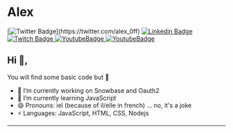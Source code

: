 # Alex
[![Twitter Badge](https://img.shields.io/badge/-@alex_0ff-1ca0f1?style=flat-square&labelColor=1ca0f1&logo=twitter&logoColor=white&link=https://twitter.com/_Kunal_Raghav_)](https://twitter.com/alex_0ff) [![Linkedin Badge](https://img.shields.io/badge/-alexandrecoulay-blue?style=flat-square&logo=Linkedin&logoColor=white&link=https://www.linkedin.com/in/alexandrecoulay/)](https://www.linkedin.com/in/alexandrecoulay/) [
![Twitch Badge](https://img.shields.io/badge/alex_off-451391?style=flat-square&logo=Twitch&logoColor=white&link=https://www.twitch.tv/alex_off)](https://www.twitch.tv/alex_off)[
![YoutubeBadge](https://img.shields.io/badge/alex-FD0017?style=flat-square&logo=Youtube&logoColor=white&link=https://www.youtube.com/c/alexpgm)](https://www.youtube.com/c/alexpgm)[
![YoutubeBadge](https://img.shields.io/badge/alexdev-5A67EF?style=flat-square&logo=Discord&logoColor=white&link=https://discord.gg/4TMnKtn)](https://discord.gg/4TMnKtn)

## Hi 👋, 
You will find some basic code but 🙊

- 🔭 I’m currently working on Snowbase and Oauth2
- 🌱 I’m currently learning JavaScript
- 😄 Pronouns: iel (because of il/elle in french) ... no, it's a joke
-  ⚡ Languages: JavaScript, HTML, CSS, Nodejs
-----
